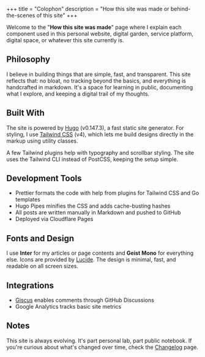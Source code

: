 +++
title = "Colophon"
description = "How this site was made or behind-the-scenes of this site"
+++

Welcome to the "**How this site was made**" page where I explain each component used in this personal website, digital garden, service platform, digital space, or whatever this site currently is.

## Philosophy

I believe in building things that are simple, fast, and transparent. This site reflects that: no bloat, no tracking beyond the basics, and everything is handcrafted in markdown. It's a space for learning in public, documenting what I explore, and keeping a digital trail of my thoughts.

## Built With

The site is powered by [Hugo](https://gohugo.io/) (v0.147.3), a fast static site generator. For styling, I use [Tailwind CSS](https://tailwindcss.com/) (v4), which lets me build designs directly in the markup using utility classes.

A few Tailwind plugins help with typography and scrollbar styling. The site uses the Tailwind CLI instead of PostCSS, keeping the setup simple.

## Development Tools

- Prettier formats the code with help from plugins for Tailwind CSS and Go templates
- Hugo Pipes minifies the CSS and adds cache-busting hashes
- All posts are written manually in Markdown and pushed to GitHub
- Deployed via Cloudflare Pages

## Fonts and Design

I use **Inter** for my articles or page contents and **Geist Mono** for everything else. Icons are provided by [Lucide](https://lucide.dev/). The design is minimal, fast, and readable on all screen sizes.

## Integrations

- [Giscus](https://giscus.app/) enables comments through GitHub Discussions
- Google Analytics tracks basic site metrics

## Notes

This site is always evolving. It's part personal lab, part public notebook. If you're curious about what's changed over time, check the [Changelog](/changelog) page.
